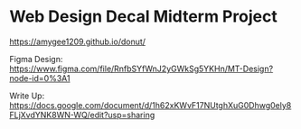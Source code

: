 # Web Design Decal Midterm Project
https://amygee1209.github.io/donut/

Figma Design: https://www.figma.com/file/RnfbSYfWnJ2yGWkSg5YKHn/MT-Design?node-id=0%3A1

Write Up: https://docs.google.com/document/d/1h62xKWvF17NUtghXuG0Dhwg0ely8FLjXvdYNK8WN-WQ/edit?usp=sharing
